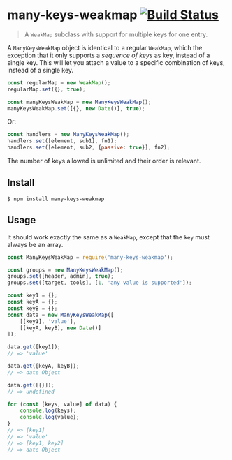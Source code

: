 # many-keys-weakmap [![Build Status](https://api.travis-ci.com/fregante/many-keys-weakmap.svg?branch=master)](https://travis-ci.com/fregante/many-keys-weakmap)

> A `WeakMap` subclass with support for multiple keys for one entry.

A `ManyKeysWeakMap` object is identical to a regular `WeakMap`, which the exception that it only supports a _sequence of keys_ as key, instead of a single key. This will let you attach a value to a specific combination of keys, instead of a single key.

```js
const regularMap = new WeakMap();
regularMap.set({}, true);

const manyKeysWeakMap = new ManyKeysWeakMap();
manyKeysWeakMap.set([{}, new Date()], true);
```

Or:

```js
const handlers = new ManyKeysWeakMap();
handlers.set([element, sub1], fn1);
handlers.set([element, sub2, {passive: true}], fn2);
```

The number of keys allowed is unlimited and their order is relevant.


## Install

```
$ npm install many-keys-weakmap
```


## Usage

It should work exactly the same as a `WeakMap`, except that the `key` must always be an array.

```js
const ManyKeysWeakMap = require('many-keys-weakmap');

const groups = new ManyKeysWeakMap();
groups.set([header, admin], true);
groups.set([target, tools], [1, 'any value is supported']);

const key1 = {};
const keyA = {};
const keyB = {};
const data = new ManyKeysWeakMap([
	[[key1], 'value'],
	[[keyA, keyB], new Date()]
]);

data.get([key1]);
// => 'value'

data.get([keyA, keyB]);
// => date Object

data.get([{}]);
// => undefined

for (const [keys, value] of data) {
	console.log(keys);
	console.log(value);
}
// => [key1]
// => 'value'
// => [key1, key2]
// => date Object
```
